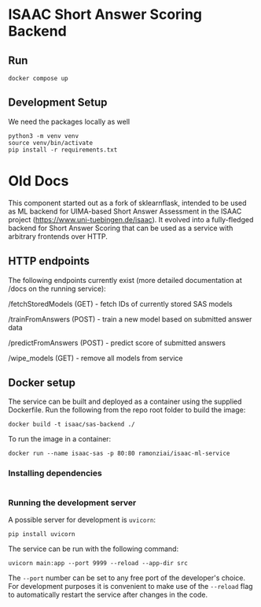 # ISAAC Short Answer Scoring Backend

## Run
```
docker compose up
```


## Development Setup
We need the packages locally as well
```
python3 -m venv venv
source venv/bin/activate
pip install -r requirements.txt
```

# Old Docs

This component started out as a fork of sklearnflask, intended to be used as ML backend for UIMA-based Short Answer Assessment in the ISAAC project (https://www.uni-tuebingen.de/isaac). It evolved into a fully-fledged backend for Short Answer Scoring that can be used as a service with arbitrary frontends over HTTP.

## HTTP endpoints

The following endpoints currently exist (more detailed documentation at /docs on the running service):

/fetchStoredModels (GET) - fetch IDs of currently stored SAS models

/trainFromAnswers (POST) - train a new model based on submitted answer data

/predictFromAnswers (POST) - predict score of submitted answers

/wipe\_models (GET) - remove all models from service

## Docker setup

The service can be built and deployed as a container using the supplied Dockerfile. Run the following from the repo root folder to build the image:

```
docker build -t isaac/sas-backend ./
```

To run the image in a container:

```
docker run --name isaac-sas -p 80:80 ramonziai/isaac-ml-service
```




### Installing dependencies

```

```

### Running the development server

A possible server for development is ```uvicorn```:
```
pip install uvicorn
``` 

The service can be run with the following command:
```
uvicorn main:app --port 9999 --reload --app-dir src
```
The ```--port``` number can be set to any free port of the developer's choice.  
For development purposes it is convenient to make use of the ```--reload``` 
flag to automatically restart the service after changes in the code.


